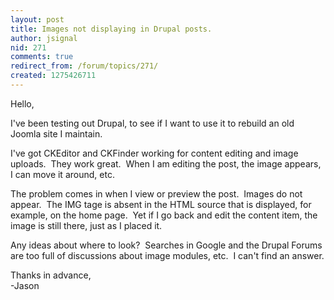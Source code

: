 ```yaml
---
layout: post
title: Images not displaying in Drupal posts.
author: jsignal
nid: 271
comments: true
redirect_from: /forum/topics/271/
created: 1275426711
---
```

<p>Hello,</p>
<p>I&#39;ve been testing out Drupal, to see if I want to use it to rebuild an old Joomla site I maintain.</p>
<p>I&#39;ve got CKEditor and CKFinder working for content editing and image uploads.&nbsp; They work great.&nbsp; When I am editing the post, the image appears, I can move it around, etc.&nbsp;</p>
<p>The problem comes in when I view or preview the post.&nbsp; Images do not appear.&nbsp; The IMG tage is absent in the HTML source that is displayed, for example, on the home page.&nbsp; Yet if I go back and edit the content item, the image is still there, just as I placed it.</p>
<p>Any ideas about where to look?&nbsp; Searches in Google and the Drupal Forums are too full of discussions about image modules, etc.&nbsp; I can&#39;t find an answer.</p>
<p>Thanks in advance,<br />
-Jason</p>
